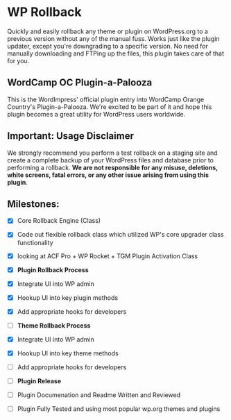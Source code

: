 # WP Rollback
Quickly and easily rollback any theme or plugin on WordPress.org to a previous version without any of the manual fuss. Works just like the plugin updater, except you're downgrading to a specific version. No need for manually downloading and FTPing up the files, this plugin takes care of that for you.

## WordCamp OC Plugin-a-Palooza

This is the WordImpress' official plugin entry into WordCamp Orange Country's Plugin-a-Palooza. We're excited to be part of it and hope this plugin becomes a great utility for WordPress users worldwide. 

## Important: Usage Disclaimer

We strongly recommend you perform a test rollback on a staging site and create a complete backup of your WordPress files and database prior to performing a rollback. **We are not responsible for any misuse, deletions, white screens, fatal errors, or any other issue arising from using this plugin**.

## Milestones:
- [x] Core Rollback Engine (Class)
- [x] Code out flexible rollback class which utilized WP's core upgrader class functionality
- [x] looking at ACF Pro + WP Rocket + TGM Plugin Activation Class


- [x] **Plugin Rollback Process**
- [x] Integrate UI into WP admin
- [x] Hookup UI into key plugin methods
- [x] Add appropriate hooks for developers


- [ ] **Theme Rollback Process** 
- [x] Integrate UI into WP admin
- [x] Hookup UI into key theme methods
- [ ] Add appropriate hooks for developers


- [ ] **Plugin Release** 
- [ ] Plugin Documenation and Readme Written and Reviewed
- [ ] Plugin Fully Tested and using most popular wp.org themes and plugins
